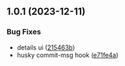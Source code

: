 

## 1.0.1 (2023-12-11)


### Bug Fixes

* details ui ([215463b](https://github.com/hassancodess/rn-multiple-environments/commit/215463bd3042090a9f3aaf73319d745883bb5173))
* husky commit-msg hook ([e71fe4a](https://github.com/hassancodess/rn-multiple-environments/commit/e71fe4a28ed594331225434f02507671cb37c8dc))
